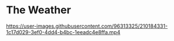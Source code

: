 # The Weather

https://user-images.githubusercontent.com/96313325/210184331-1c17d029-3ef0-4dd4-b4bc-1eeadc4e8ffa.mp4

